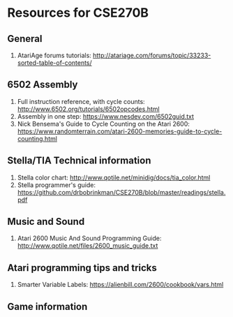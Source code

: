 Resources for CSE270B
======

General
---
1. AtariAge forums tutorials: http://atariage.com/forums/topic/33233-sorted-table-of-contents/

6502 Assembly
-----
1. Full instruction reference, with cycle counts: http://www.6502.org/tutorials/6502opcodes.html
2. Assembly in one step: https://www.nesdev.com/6502guid.txt
3. Nick Bensema's Guide to Cycle Counting on the Atari 2600: https://www.randomterrain.com/atari-2600-memories-guide-to-cycle-counting.html


Stella/TIA Technical information
----
1. Stella color chart: http://www.qotile.net/minidig/docs/tia_color.html
2. Stella programmer's guide: https://github.com/drbobrinkman/CSE270B/blob/master/readings/stella.pdf

Music and Sound
-----
1. Atari 2600 Music And Sound Programming Guide: http://www.qotile.net/files/2600_music_guide.txt

Atari programming tips and tricks
-----
1. Smarter Variable Labels: https://alienbill.com/2600/cookbook/vars.html

Game information
----

